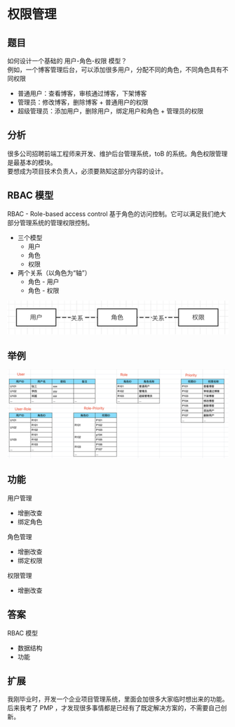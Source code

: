 # 权限管理

## 题目

如何设计一个基础的 用户-角色-权限 模型？<br>
例如，一个博客管理后台，可以添加很多用户，分配不同的角色，不同角色具有不同权限
- 普通用户：查看博客，审核通过博客，下架博客
- 管理员：修改博客，删除博客 + 普通用户的权限
- 超级管理员：添加用户，删除用户，绑定用户和角色 + 管理员的权限

## 分析

很多公司招聘前端工程师来开发、维护后台管理系统，toB 的系统。角色权限管理是最基本的模块。<br>
要想成为项目技术负责人，必须要熟知这部分内容的设计。

## RBAC 模型

RBAC - Role-based access control 基于角色的访问控制。它可以满足我们绝大部分管理系统的管理权限控制。

- 三个模型
    - 用户
    - 角色
    - 权限
- 两个关系（以角色为“轴”）
    - 角色 - 用户
    - 角色 - 权限

![](./img/RBAC1.png)

## 举例

![](./img/RBAC2.png)

## 功能

用户管理
- 增删改查
- 绑定角色

角色管理
- 增删改查
- 绑定权限

权限管理
- 增删改查

## 答案

RBAC 模型
- 数据结构
- 功能

## 扩展

我刚毕业时，开发一个企业项目管理系统，里面会加很多大家临时想出来的功能。后来我考了 PMP ，才发现很多事情都是已经有了既定解决方案的，不需要自己创新。
